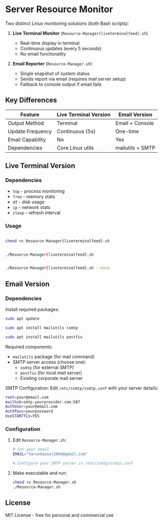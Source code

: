 # Server Resource Monitor

Two distinct Linux monitoring solutions (both Bash scripts):

1. **Live Terminal Monitor** (`Resource-Manager(liveterminalfeed).sh`)
   - Real-time display in terminal
   - Continuous updates (every 5 seconds)
   - No email functionality

2. **Email Reporter** (`Resource-Manager.sh`) 
   - Single snapshot of system status
   - Sends report via email (requires mail server setup)
   - Fallback to console output if email fails

## Key Differences

| Feature                | Live Terminal Version | Email Version |
|------------------------|----------------------|--------------|
| Output Method          | Terminal             | Email + Console |
| Update Frequency       | Continuous (5s)      | One-time      |
| Email Capability       | No                   | Yes          |
| Dependencies           | Core Linux utils     | mailutils + SMTP |

## Live Terminal Version

### Dependencies
- `top` - process monitoring
- `free` - memory stats
- `df` - disk usage
- `ip` - network stats
- `sleep` - refresh interval

### Usage
```bash

chmod +x Resource-Manager(liveterminalfeed).sh


./Resource-Manager(liveterminalfeed).sh


./Resource-Manager(liveterminalfeed).sh --once
```

## Email Version 

### Dependencies
Install required packages:
```bash
sudo apt update

sudo apt install mailutils ssmtp

sudo apt install mailutils postfix
```

Required components:
- `mailutils` package (for mail command)
- SMTP server access (choose one):
  - `ssmtp` (for external SMTP)
  - `postfix` (for local mail server)
  - Existing corporate mail server

SMTP Configuration:
Edit `/etc/ssmtp/ssmtp.conf` with your server details:
```bash
root=your@email.com
mailhub=smtp.yourprovider.com:587
AuthUser=your@email.com
AuthPass=yourpassword
UseSTARTTLS=YES
```

### Configuration
1. Edit `Resource-Manager.sh`:
   ```bash
   # Set your email
   EMAIL="Varunkausal2004@gmail.com"
   
   # Configure your SMTP server in /etc/ssmtp/ssmtp.conf
   ```

2. Make executable and run:
   ```bash
   chmod +x Resource-Manager.sh
   ./Resource-Manager.sh
   ```

## License
MIT License - free for personal and commercial use

